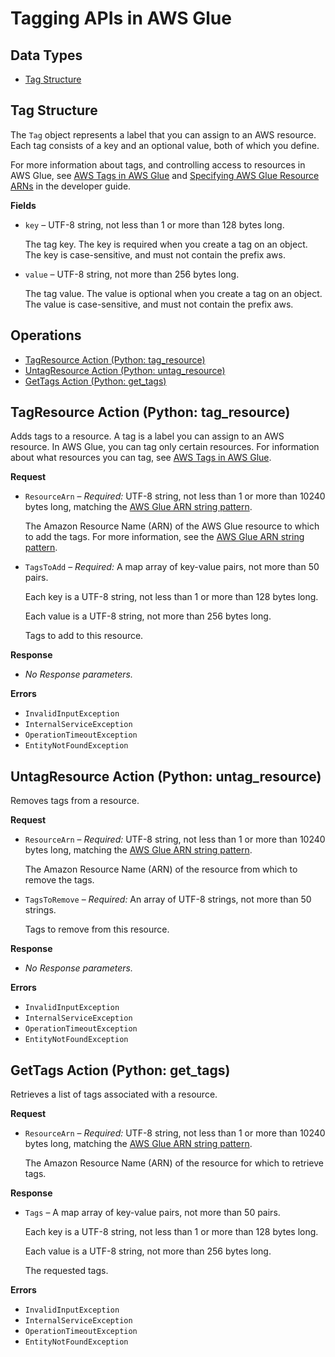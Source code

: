 # Tagging APIs in AWS Glue<a name="aws-glue-api-tags"></a>

## Data Types<a name="aws-glue-api-tags-objects"></a>
+ [Tag Structure](#aws-glue-api-tags-Tag)

## Tag Structure<a name="aws-glue-api-tags-Tag"></a>

The `Tag` object represents a label that you can assign to an AWS resource\. Each tag consists of a key and an optional value, both of which you define\.

For more information about tags, and controlling access to resources in AWS Glue, see [AWS Tags in AWS Glue](https://docs.aws.amazon.com/glue/latest/dg/monitor-tags.html) and [Specifying AWS Glue Resource ARNs](https://docs.aws.amazon.com/glue/latest/dg/glue-specifying-resource-arns.html) in the developer guide\.

**Fields**
+ `key` – UTF\-8 string, not less than 1 or more than 128 bytes long\.

  The tag key\. The key is required when you create a tag on an object\. The key is case\-sensitive, and must not contain the prefix aws\.
+ `value` – UTF\-8 string, not more than 256 bytes long\.

  The tag value\. The value is optional when you create a tag on an object\. The value is case\-sensitive, and must not contain the prefix aws\.

## Operations<a name="aws-glue-api-tags-actions"></a>
+ [TagResource Action \(Python: tag\_resource\)](#aws-glue-api-tags-TagResource)
+ [UntagResource Action \(Python: untag\_resource\)](#aws-glue-api-tags-UntagResource)
+ [GetTags Action \(Python: get\_tags\)](#aws-glue-api-tags-GetTags)

## TagResource Action \(Python: tag\_resource\)<a name="aws-glue-api-tags-TagResource"></a>

Adds tags to a resource\. A tag is a label you can assign to an AWS resource\. In AWS Glue, you can tag only certain resources\. For information about what resources you can tag, see [AWS Tags in AWS Glue](https://docs.aws.amazon.com/glue/latest/dg/monitor-tags.html)\.

**Request**
+ `ResourceArn` – *Required:* UTF\-8 string, not less than 1 or more than 10240 bytes long, matching the [AWS Glue ARN string pattern](aws-glue-api-common.md#aws-glue-api-regex-aws-glue-arn-id)\.

  The Amazon Resource Name \(ARN\) of the AWS Glue resource to which to add the tags\. For more information, see the [AWS Glue ARN string pattern](https://docs.aws.amazon.com/glue/latest/dg/aws-glue-api-common.html#aws-glue-api-regex-aws-glue-arn-id)\.
+ `TagsToAdd` – *Required:* A map array of key\-value pairs, not more than 50 pairs\.

  Each key is a UTF\-8 string, not less than 1 or more than 128 bytes long\.

  Each value is a UTF\-8 string, not more than 256 bytes long\.

  Tags to add to this resource\.

**Response**
+ *No Response parameters\.*

**Errors**
+ `InvalidInputException`
+ `InternalServiceException`
+ `OperationTimeoutException`
+ `EntityNotFoundException`

## UntagResource Action \(Python: untag\_resource\)<a name="aws-glue-api-tags-UntagResource"></a>

Removes tags from a resource\.

**Request**
+ `ResourceArn` – *Required:* UTF\-8 string, not less than 1 or more than 10240 bytes long, matching the [AWS Glue ARN string pattern](aws-glue-api-common.md#aws-glue-api-regex-aws-glue-arn-id)\.

  The Amazon Resource Name \(ARN\) of the resource from which to remove the tags\.
+ `TagsToRemove` – *Required:* An array of UTF\-8 strings, not more than 50 strings\.

  Tags to remove from this resource\.

**Response**
+ *No Response parameters\.*

**Errors**
+ `InvalidInputException`
+ `InternalServiceException`
+ `OperationTimeoutException`
+ `EntityNotFoundException`

## GetTags Action \(Python: get\_tags\)<a name="aws-glue-api-tags-GetTags"></a>

Retrieves a list of tags associated with a resource\.

**Request**
+ `ResourceArn` – *Required:* UTF\-8 string, not less than 1 or more than 10240 bytes long, matching the [AWS Glue ARN string pattern](aws-glue-api-common.md#aws-glue-api-regex-aws-glue-arn-id)\.

  The Amazon Resource Name \(ARN\) of the resource for which to retrieve tags\.

**Response**
+ `Tags` – A map array of key\-value pairs, not more than 50 pairs\.

  Each key is a UTF\-8 string, not less than 1 or more than 128 bytes long\.

  Each value is a UTF\-8 string, not more than 256 bytes long\.

  The requested tags\.

**Errors**
+ `InvalidInputException`
+ `InternalServiceException`
+ `OperationTimeoutException`
+ `EntityNotFoundException`